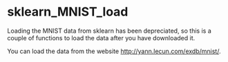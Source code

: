 # sklearn_MNIST_load
Loading the MNIST data from sklearn has been depreciated, so this is a couple of functions to load the data after you have downloaded it.

You can load the data from the website http://yann.lecun.com/exdb/mnist/.
